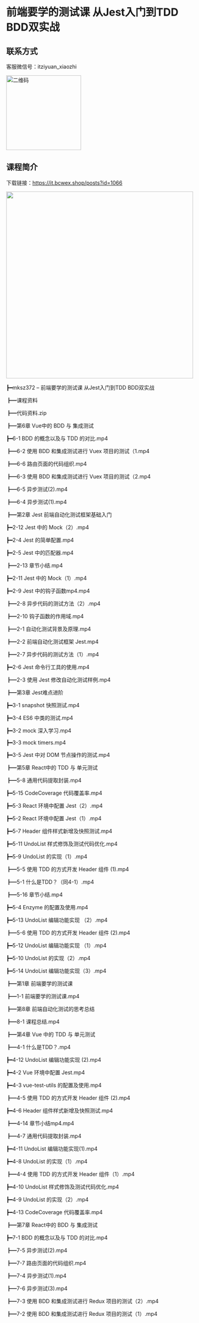 # 前端要学的测试课 从Jest入门到TDD BDD双实战

## 联系方式

客服微信号：itziyuan_xiaozhi

<img src="https://ziyuanyun.oss-cn-guangzhou.aliyuncs.com/common/20240614073449/666b82192834a.jpg" width="200" height="200" alt="二维码">

## 课程简介

下载链接：https://it.bcwex.shop/posts?id=1066

<img src="https://ziyuanyun.oss-cn-guangzhou.aliyuncs.com/yun/20240515153606/664465e65c69f.jpg" width="500" alt="">

  ┣━mksz372 &#8211; 前端要学的测试课 从Jest入门到TDD BDD双实战

 ┣━课程资料

 ┣━代码资料.zip

 ┣━第6章 Vue中的 BDD 与 集成测试

 ┣━6-1 BDD 的概念以及与 TDD 的对比.mp4

 ┣━6-2 使用 BDD 和集成测试进行 Vuex 项目的测试（1.mp4

 ┣━6-6 路由页面的代码组织.mp4

 ┣━6-3 使用 BDD 和集成测试进行 Vuex 项目的测试（2.mp4

 ┣━6-5 异步测试(2).mp4

 ┣━6-4 异步测试(1).mp4

 ┣━第2章 Jest 前端自动化测试框架基础入门

 ┣━2-12 Jest 中的 Mock（2）.mp4

 ┣━2-4 Jest 的简单配置.mp4

 ┣━2-5 Jest 中的匹配器.mp4

 ┣━2-13 章节小结.mp4

 ┣━2-11 Jest 中的 Mock（1）.mp4

 ┣━2-9 Jest 中的钩子函数mp4.mp4

 ┣━2-8 异步代码的测试方法（2）.mp4

 ┣━2-10 钩子函数的作用域.mp4

 ┣━2-1 自动化测试背景及原理.mp4

 ┣━2-2 前端自动化测试框架 Jest.mp4

 ┣━2-7 异步代码的测试方法（1）.mp4

 ┣━2-6 Jest 命令行工具的使用.mp4

 ┣━2-3 使用 Jest 修改自动化测试样例.mp4

 ┣━第3章 Jest难点进阶

 ┣━3-1 snapshot 快照测试.mp4

 ┣━3-4 ES6 中类的测试.mp4

 ┣━3-2 mock 深入学习.mp4

 ┣━3-3 mock timers.mp4

 ┣━3-5 Jest 中对 DOM 节点操作的测试.mp4

 ┣━第5章 React中的 TDD 与 单元测试

 ┣━5-8 通用代码提取封装.mp4

 ┣━5-15 CodeCoverage 代码覆盖率.mp4

 ┣━5-3 React 环境中配置 Jest（2）.mp4

 ┣━5-2 React 环境中配置 Jest（1）.mp4

 ┣━5-7 Header 组件样式新增及快照测试.mp4

 ┣━5-11 UndoList 样式修饰及测试代码优化.mp4

 ┣━5-9 UndoList 的实现（1）.mp4

 ┣━5-5 使用 TDD 的方式开发 Header 组件 (1).mp4

 ┣━5-1 什么是TDD？（同4-1）.mp4

 ┣━5-16 章节小结.mp4

 ┣━5-4 Enzyme 的配置及使用.mp4

 ┣━5-13 UndoList 编辑功能实现 （2）.mp4

 ┣━5-6 使用 TDD 的方式开发 Header 组件 (2).mp4

 ┣━5-12 UndoList 编辑功能实现 （1）.mp4

 ┣━5-10 UndoList 的实现（2）.mp4

 ┣━5-14 UndoList 编辑功能实现（3）.mp4

 ┣━第1章 前端要学的测试课

 ┣━1-1 前端要学的测试课.mp4

 ┣━第8章 前端自动化测试的思考总结

 ┣━8-1 课程总结.mp4

 ┣━第4章 Vue 中的 TDD 与 单元测试

 ┣━4-1 什么是TDD？.mp4

 ┣━4-12 UndoList 编辑功能实现 (2).mp4

 ┣━4-2 Vue 环境中配置 Jest.mp4

 ┣━4-3 vue-test-utils 的配置及使用.mp4

 ┣━4-5 使用 TDD 的方式开发 Header 组件 (2).mp4

 ┣━4-6 Header 组件样式新增及快照测试.mp4

 ┣━4-14 章节小结mp4.mp4

 ┣━4-7 通用代码提取封装.mp4

 ┣━4-11 UndoList 编辑功能实现(1).mp4

 ┣━4-8 UndoList 的实现（1）.mp4

 ┣━4-4 使用 TDD 的方式开发 Header 组件（1）.mp4

 ┣━4-10 UndoList 样式修饰及测试代码优化.mp4

 ┣━4-9 UndoList 的实现（2）.mp4

 ┣━4-13 CodeCoverage 代码覆盖率.mp4

 ┣━第7章 React中的 BDD 与 集成测试

 ┣━7-1 BDD 的概念以及与 TDD 的对比.mp4

 ┣━7-5 异步测试(2).mp4

 ┣━7-7 路由页面的代码组织.mp4

 ┣━7-4 异步测试(1).mp4

 ┣━7-6 异步测试(3).mp4

 ┣━7-3 使用 BDD 和集成测试进行 Redux 项目的测试（2）.mp4

 ┣━7-2 使用 BDD 和集成测试进行 Redux 项目的测试（1）.mp4

  